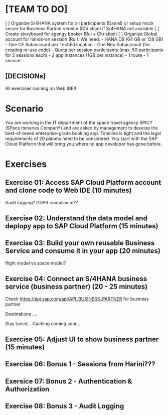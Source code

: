 # [TEAM TO DO]
[ ] Organize S/4HANA system for all participants (Daniel) or setup mock server for Business Partner service (Christian) if S/4HANA not available
[ ] Create storyboard for agengy booker (Rui + Christian)
[ ] Organize Global account for hands-on session (Rui). We need:
    - HANA DB (64 GB or 128 GB)
    - One CF Subaccount per TechEd location
    - One Neo Subaccount (for creating re-use code)
    - Quota per session participants (max. 50 participants for 2 sessions each)
        - 2 app instances (1GB per instance)
        - 1 route
        - 1 service
## [DECISIONs]
All exercises running on Web IDE!!


# Scenario
You are working in the IT department of the space travel agency SPICY (SPace Itenaries CompanY) and are asked by management to develop the best-of-breed enterprise-grade booking app.
Timeline is tight and the legal requirements of 20 planets need to be considered.
You start with the SAP Cloud Platform that will bring you where no app developer has gone before.




# Exercises

## Exercise 01: Access SAP Cloud Platform account and clone code to Web IDE (10 minutes)
Audit logging? GDPR compliance??

## Exercise 02: Understand the data model and deplopy app to SAP Cloud Platform (15 minutes)

## Exercise 03: Build your own reusable Business Service and consume it in your app (20 minutes)
flight model vs space model?

## Exercise 04: Connect an S/4HANA business service (business partner) (20 - 25 minutes)

Check https://api.sap.com/api/API_BUSINESS_PARTNER for business partner

Destinations ....

Stay tuned... Caching coming soon...

## Exercise 05: Adjust UI to show business partner (15 minutes)



## Exercise 06: Bonus 1 - Sessions from Harini???

## Exersice 07: Bonus 2 - Authentication & Authorization

## Exercise 08: Bonus 3 - Audit Logging
